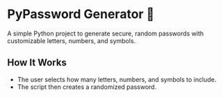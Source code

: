 # PyPassword Generator 🔐

A simple Python project to generate secure, random passwords with customizable letters, numbers, and symbols.

## How It Works

- The user selects how many letters, numbers, and symbols to include.
- The script then creates a randomized password.
